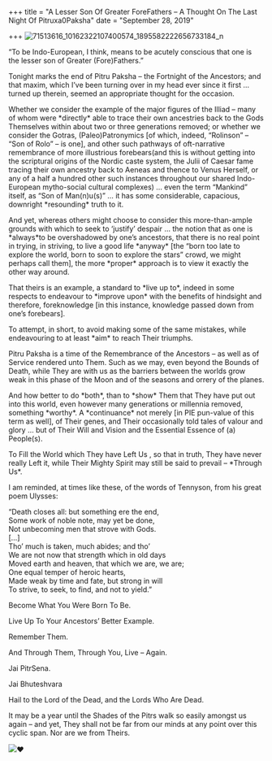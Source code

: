 +++
title = "A Lesser Son Of Greater ForeFathers – A Thought On The Last Night Of Pitruxa0Paksha"
date = "September 28, 2019"

+++
![71513616_10162322107400574_1895582222656733184_n](https://aryaakasha.files.wordpress.com/2019/09/71513616_10162322107400574_1895582222656733184_n.jpg?w=676)

“To be Indo-European, I think, means to be acutely conscious that one is
the lesser son of Greater (Fore)Fathers.”

Tonight marks the end of Pitru Paksha – the Fortnight of the Ancestors;
and that maxim, which I’ve been turning over in my head ever since it
first … turned up therein, seemed an appropriate thought for the
occasion.

Whether we consider the example of the major figures of the Illiad –
many of whom were \*directly\* able to trace their own ancestries back
to the Gods Themselves within about two or three generations removed; or
whether we consider the Gotras, (Paleo)Patronymics \[of which, indeed,
“Rolinson” – “Son of Rolo” – is one\], and other such pathways of
oft-narrative remembrance of more illustrious forebears(and this is
without getting into the scriptural origins of the Nordic caste system,
the Julii of Caesar fame tracing their own ancestry back to Aeneas and
thence to Venus Herself, or any of a half a hundred other such instances
throughout our shared Indo-European mytho-social cultural complexes) …
even the term “Mankind” itself, as “Son of Man(n)u(s)” … it has some
considerable, capacious, downright \*resounding\* truth to it.

And yet, whereas others might choose to consider this more-than-ample
grounds with which to seek to ‘justify’ despair … the notion that as one
is \*always\*to be overshadowed by one’s ancestors, that there is no
real point in trying, in striving, to live a good life \*anyway\* \[the
“born too late to explore the world, born to soon to explore the stars”
crowd, we might perhaps call them\], the more \*proper\* approach is to
view it exactly the other way around.

That theirs is an example, a standard to \*live up to\*, indeed in some
respects to endeavour to \*improve upon\* with the benefits of hindsight
and therefore, foreknowledge \[in this instance, knowledge passed down
from one’s forebears\].

To attempt, in short, to avoid making some of the same mistakes, while
endeavouring to at least \*aim\* to reach Their triumphs.

Pitru Paksha is a time of the Remembrance of the Ancestors – as well as
of Service rendered unto Them. Such as we may, even beyond the Bounds of
Death, while They are with us as the barriers between the worlds grow
weak in this phase of the Moon and of the seasons and orrery of the
planes.

And how better to do \*both\*, than to \*show\* Them that They have put
out into this world, even however many generations or millennia removed,
something \*worthy\*. A \*continuance\* not merely \[in PIE pun-value of
this term as well\], of Their genes, and Their occasionally told tales
of valour and glory … but of Their Will and Vision and the Essential
Essence of (a) People(s).

To Fill the World which They have Left Us , so that in truth, They have
never really Left it, while Their Mighty Spirit may still be said to
prevail – \*Through Us\*.

I am reminded, at times like these, of the words of Tennyson, from his
great poem Ulysses:

“Death closes all: but something ere the end,  
Some work of noble note, may yet be done,  
Not unbecoming men that strove with Gods.  
\[…\]  
Tho’ much is taken, much abides; and tho’  
We are not now that strength which in old days  
Moved earth and heaven, that which we are, we are;  
One equal temper of heroic hearts,  
Made weak by time and fate, but strong in will  
To strive, to seek, to find, and not to yield.”

Become What You Were Born To Be.

Live Up To Your Ancestors’ Better Example.

Remember Them.

And Through Them, Through You, Live – Again.

Jai PitrSena.

Jai Bhuteshvara

Hail to the Lord of the Dead, and the Lords Who Are Dead.

It may be a year until the Shades of the Pitrs walk so easily amongst us
again – and yet, They shall not be far from our minds at any point over
this cyclic span. Nor are we from Theirs.

![](https://static.xx.fbcdn.net/images/emoji.php/v9/t6c/1/16/2764.png?_nc_eui2=AeEzblFHjRC7ryW1mHSQkGCY0yqTd9EbXbGdv4wg55UOemwY9fz_da7n3S5PpZwWkd0t3H6hYoyCQdTpDxqdQy2i60qFDb-Ll2bUJE1Y0hlh4w)❤



